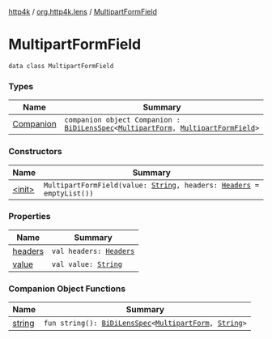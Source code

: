 [http4k](../../index.md) / [org.http4k.lens](../index.md) / [MultipartFormField](./index.md)

# MultipartFormField

`data class MultipartFormField`

### Types

| Name | Summary |
|---|---|
| [Companion](-companion/index.md) | `companion object Companion : `[`BiDiLensSpec`](../-bi-di-lens-spec/index.md)`<`[`MultipartForm`](../-multipart-form/index.md)`, `[`MultipartFormField`](./index.md)`>` |

### Constructors

| Name | Summary |
|---|---|
| [&lt;init&gt;](-init-.md) | `MultipartFormField(value: `[`String`](https://kotlinlang.org/api/latest/jvm/stdlib/kotlin/-string/index.html)`, headers: `[`Headers`](../../org.http4k.core/-headers.md)` = emptyList())` |

### Properties

| Name | Summary |
|---|---|
| [headers](headers.md) | `val headers: `[`Headers`](../../org.http4k.core/-headers.md) |
| [value](value.md) | `val value: `[`String`](https://kotlinlang.org/api/latest/jvm/stdlib/kotlin/-string/index.html) |

### Companion Object Functions

| Name | Summary |
|---|---|
| [string](string.md) | `fun string(): `[`BiDiLensSpec`](../-bi-di-lens-spec/index.md)`<`[`MultipartForm`](../-multipart-form/index.md)`, `[`String`](https://kotlinlang.org/api/latest/jvm/stdlib/kotlin/-string/index.html)`>` |
